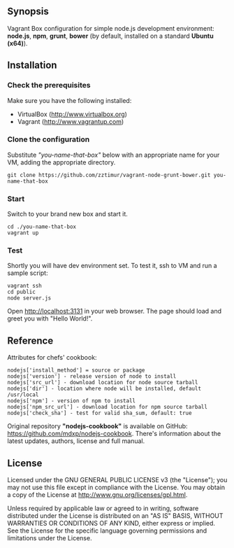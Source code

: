 ## Synopsis

Vagrant Box configuration for simple node.js development environment: **node.js**, **npm**, **grunt**, **bower** (by default, installed on a standard **Ubuntu (x64)**).


## Installation

### Check the prerequisites
Make sure you have the following installed:

* VirtualBox (<http://www.virtualbox.org>)
* Vagrant (<http://www.vagrantup.com>)


### Clone the configuration
Substitute _"you-name-that-box"_ below with an appropriate name for your VM, adding the appropriate directory.

	git clone https://github.com/zztimur/vagrant-node-grunt-bower.git you-name-that-box

### Start
Switch to your brand new box and start it.

	cd ./you-name-that-box
	vagrant up


### Test
Shortly you will have dev environment set. To test it, ssh to VM and run a sample script:

	vagrant ssh
	cd public
	node server.js
Open <http://localhost:3131> in your web browser. The page should load and greet you with "Hello World!".


## Reference

Attributes for chefs' cookbook:

	nodejs['install_method'] = source or package
	nodejs['version'] - release version of node to install
	nodejs['src_url'] - download location for node source tarball
	nodejs['dir'] - location where node will be installed, default /usr/local
	nodejs['npm'] - version of npm to install
	nodejs['npm_src_url'] - download location for npm source tarball
	nodejs['check_sha'] - test for valid sha_sum, default: true

Original repository **"nodejs-cookbook"** is available on GitHub: <https://github.com/mdxp/nodejs-cookbook>.
There's information about the latest updates, authors, license and full manual.


## License

Licensed under the GNU GENERAL PUBLIC LICENSE v3 (the "License");
you may not use this file except in compliance with the License.
You may obtain a copy of the License at <http://www.gnu.org/licenses/gpl.html>.

Unless required by applicable law or agreed to in writing, software
distributed under the License is distributed on an "AS IS" BASIS,
WITHOUT WARRANTIES OR CONDITIONS OF ANY KIND, either express or implied.
See the License for the specific language governing permissions and
limitations under the License.